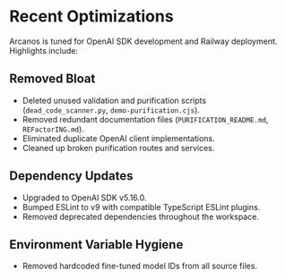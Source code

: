 # Recent Optimizations

Arcanos is tuned for OpenAI SDK development and Railway deployment. Highlights include:

## Removed Bloat
- Deleted unused validation and purification scripts (`dead_code_scanner.py`, `demo-purification.cjs`).
- Removed redundant documentation files (`PURIFICATION_README.md`, `REFactorING.md`).
- Eliminated duplicate OpenAI client implementations.
- Cleaned up broken purification routes and services.

## Dependency Updates
- Upgraded to OpenAI SDK v5.16.0.
- Bumped ESLint to v9 with compatible TypeScript ESLint plugins.
- Removed deprecated dependencies throughout the workspace.

## Environment Variable Hygiene
- Removed hardcoded fine-tuned model IDs from all source files.

